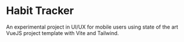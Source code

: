# Habit Tracker

An experimental project in UI/UX for mobile users using state of the art VueJS project template with Vite and Tailwind.
